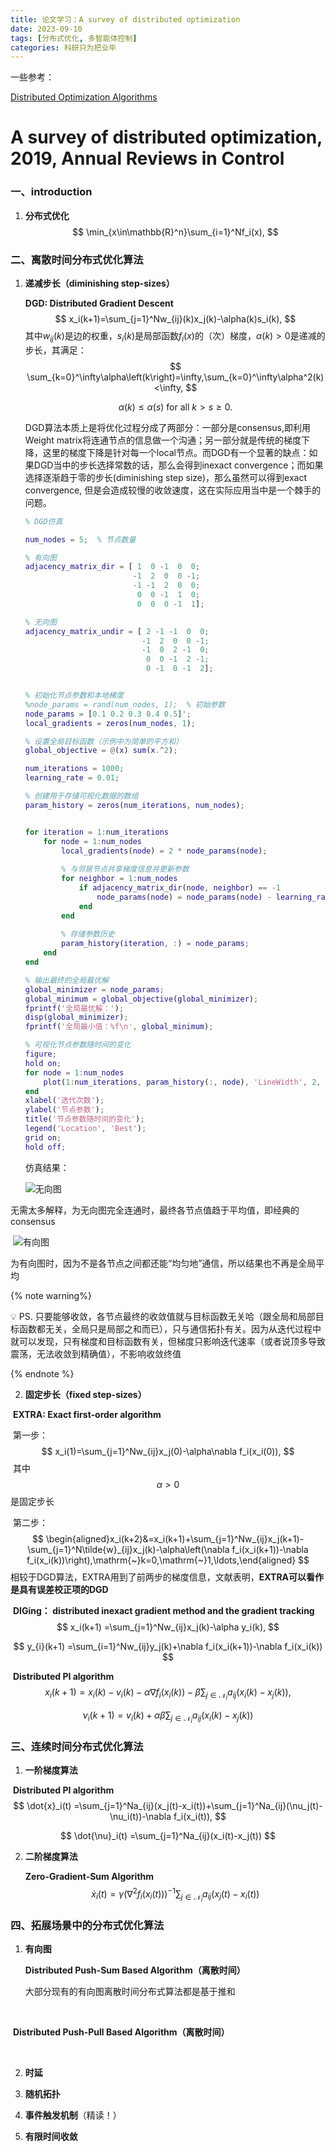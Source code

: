 ```yaml
---
title: 论文学习：A survey of distributed optimization
date: 2023-09-10
tags: [分布式优化, 多智能体控制]
categories: 科研只为把业毕
---
```




一些参考：

[Distributed Optimization Algorithms](https://forshining.github.io/posts/2022/07/blog-post-DistriOptim/)



# A survey of distributed optimization, 2019, Annual Reviews in Control

### 一、introduction

1. **分布式优化**
	$$
	\min_{x\in\mathbb{R}^n}\sum_{i=1}^Nf_i(x),
	$$
	

### 二、离散时间分布式优化算法

1. **递减步长（diminishing step-sizes）**

	**DGD: Distributed Gradient Descent**
	$$
	x_i(k+1)=\sum_{j=1}^Nw_{ij}(k)x_j(k)-\alpha(k)s_i(k),
	$$
	其中$w_{ij}(k)$是边的权重，$s_i(k)$是局部函数$f_i(x)$的（次）梯度，$\alpha(k)>0$是递减的步长，其满足：
	$$
	\sum_{k=0}^\infty\alpha\left(k\right)=\infty,\sum_{k=0}^\infty\alpha^2(k)<\infty,
	$$

	$$
	\alpha\left(k\right)\leq\alpha\left(s\right)\mathrm{~for~all~}k>s\geq0.
	$$

	DGD算法本质上是将优化过程分成了两部分：一部分是consensus,即利用Weight matrix将连通节点的信息做一个沟通；另一部分就是传统的梯度下降，这里的梯度下降是针对每一个local节点。而DGD有一个显著的缺点：如果DGD当中的步长选择常数的话，那么会得到inexact convergence；而如果选择逐渐趋于零的步长(diminishing step size)，那么虽然可以得到exact convergence, 但是会造成较慢的收敛速度，这在实际应用当中是一个棘手的问题。

	```matlab
	% DGD仿真
	
	num_nodes = 5;  % 节点数量
	
	% 有向图
	adjacency_matrix_dir = [ 1  0 -1  0  0;
	                        -1  2  0  0 -1;
	                        -1 -1  2  0  0;
	                         0  0 -1  1  0;
	                         0  0  0 -1  1];  
	
	% 无向图
	adjacency_matrix_undir = [ 2 -1 -1  0  0;
	                          -1  2  0  0 -1;
	                          -1  0  2 -1  0;
	                           0  0 -1  2 -1;
	                           0 -1  0 -1  2];  
	
	
	% 初始化节点参数和本地梯度
	%node_params = rand(num_nodes, 1);  % 初始参数
	node_params = [0.1 0.2 0.3 0.4 0.5]';
	local_gradients = zeros(num_nodes, 1);
	
	% 设置全局目标函数（示例中为简单的平方和）
	global_objective = @(x) sum(x.^2);
	
	num_iterations = 1000;
	learning_rate = 0.01;
	
	% 创建用于存储可视化数据的数组
	param_history = zeros(num_iterations, num_nodes);
	
	
	for iteration = 1:num_iterations
	    for node = 1:num_nodes
	        local_gradients(node) = 2 * node_params(node);
	        
	        % 与邻居节点共享梯度信息并更新参数
	        for neighbor = 1:num_nodes
	            if adjacency_matrix_dir(node, neighbor) == -1
	                node_params(node) = node_params(node) - learning_rate * (node_params(node) - node_params(neighbor));
	            end
	        end
	        
	        % 存储参数历史
	        param_history(iteration, :) = node_params;
	    end
	end
	
	% 输出最终的全局最优解
	global_minimizer = node_params;
	global_minimum = global_objective(global_minimizer);
	fprintf('全局最优解：');
	disp(global_minimizer);
	fprintf('全局最小值：%f\n', global_minimum);
	
	% 可视化节点参数随时间的变化
	figure;
	hold on;
	for node = 1:num_nodes
	    plot(1:num_iterations, param_history(:, node), 'LineWidth', 2, 'DisplayName', sprintf('节点 %d', node));
	end
	xlabel('迭代次数');
	ylabel('节点参数');
	title('节点参数随时间的变化');
	legend('Location', 'Best');
	grid on;
	hold off;
	
	```

	仿真结果：

	![无向图](https://s2.loli.net/2023/09/11/unY1li45ovgDGUR.png)

​		无需太多解释，为无向图完全连通时，最终各节点值趋于平均值，即经典的consensus



​		![有向图](https://s2.loli.net/2023/09/11/ST9zrA3w4no6muy.png)

​		为有向图时，因为不是各节点之间都还能“均匀地”通信，所以结果也不再是全局平均

{% note warning%}

💡 PS. 只要能够收敛，各节点最终的收敛值就与目标函数无关哈（跟全局和局部目标函数都无关，全局只是局部之和而已），只与通信拓扑有关。因为从迭代过程中就可以发现，只有梯度和目标函数有关，但梯度只影响迭代速率（或者说顶多导致震荡，无法收敛到精确值），不影响收敛终值

{% endnote %}



2. **固定步长（fixed step-sizes）**

​	**EXTRA: Exact first-order algorithm**

​	第一步：
$$
x_i(1)=\sum_{j=1}^Nw_{ij}x_j(0)-\alpha\nabla f_i(x_i(0)),
$$
​	其中$$\alpha>0$$是固定步长

​	第二步：
$$
\begin{aligned}x_i(k+2)&=x_i(k+1)+\sum_{j=1}^Nw_{ij}x_j(k+1)-\sum_{j=1}^N\tilde{w}_{ij}x_j(k)-\alpha\left(\nabla f_i(x_i(k+1))-\nabla f_i(x_i(k))\right),\mathrm{~}k=0,\mathrm{~}1,\ldots,\end{aligned}
$$
​	相较于DGD算法，EXTRA用到了前两步的梯度信息，文献表明，**EXTRA可以看作是具有误差校正项的DGD**



​	**DIGing： distributed inexact gradient method and the gradient tracking**
$$
x_i(k+1) =\sum_{j=1}^Nw_{ij}x_j(k)-\alpha y_i(k),
$$

$$
y_{i}(k+1) =\sum_{i=1}^Nw_{ij}y_j(k)+\nabla f_i(x_i(k+1))-\nabla f_i(x_i(k))
$$



​	**Distributed PI algorithm**
$$
x_i(k+1)=x_i(k)-v_i(k)-\alpha\nabla f_i(x_i(k))-\beta\sum_{j\in\mathcal{N}_i}a_{ij}(x_i(k)-x_j(k)),
$$

$$
\nu_i(k+1) =v_i(k)+\alpha\beta\sum_{j\in\mathcal{N}_i}a_{ij}(x_i(k)-x_j(k))
$$



### 三、连续时间分布式优化算法

1. **一阶梯度算法**

​	**Distributed PI algorithm**
$$
\dot{x}_i(t) =\sum_{j=1}^Na_{ij}(x_j(t)-x_i(t))+\sum_{j=1}^Na_{ij}(\nu_j(t)-\nu_i(t))-\nabla f_i(x_i(t)),
$$

$$
\dot{\nu}_i(t) =\sum_{j=1}^Na_{ij}(x_i(t)-x_j(t))
$$

2. **二阶梯度算法**

	**Zero-Gradient-Sum Algorithm**
$$
\dot{x}_i(t)=\gamma\left(\nabla^2f_i(x_i(t))\right)^{-1}\sum_{j\in\mathcal{N}_i}a_{ij}(x_j(t)-x_i(t))
$$
	

### 四、拓展场景中的分布式优化算法

1. **有向图**

	**Distributed Push-Sum Based Algorithm（离散时间）**

	大部分现有的有向图离散时间分布式算法都是基于推和

​	

​		**Distributed Push-Pull Based Algorithm（离散时间）**

​		

 2.  **时延**

 3.  **随机拓扑**

 4.  **事件触发机制**（精读！）

 5.  **有限时间收敛**

	

